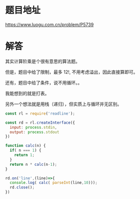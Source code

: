 # 题目地址

<https://www.luogu.com.cn/problem/P5739>

# 解答

其实计算阶乘是个很有意思的算法题。

但是，题目中给了限制，最多 12!, 不用考虑溢出，因此直接算即可。

还有，题目中给了条件，说不用循环。。

我能想到的就是打表。

另外一个想法就是用栈（递归），但实质上与循环并无区别。

```javascript
const rl = require('readline');

const rd = rl.createInterface({
  input: process.stdin,
  output: process.stdout
})

function calc(n) {
  if( n === 1) {
    return 1;
  }
  return n * calc(n-1);
}

rd.on('line',(line)=>{
  console.log( calc( parseInt(line,10)));
  rd.close();
})
```
